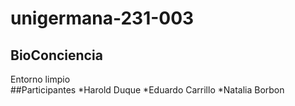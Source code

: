 # unigermana-231-003
## BioConciencia

Entorno limpio
<br>
##Participantes
*Harold Duque
*Eduardo Carrillo
*Natalia Borbon
